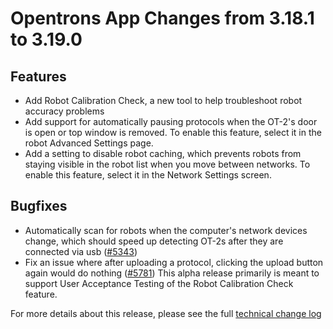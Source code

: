 # Opentrons App Changes from 3.18.1 to 3.19.0

## Features
- Add Robot Calibration Check, a new tool to help troubleshoot robot accuracy
  problems
- Add support for automatically pausing protocols when the OT-2's door is open
  or top window is removed. To enable this feature, select it in the robot
  Advanced Settings page.
- Add a setting to disable robot caching, which prevents robots from staying
  visible in the robot list when you move between networks. To enable this
  feature, select it in the Network Settings screen.


## Bugfixes
- Automatically scan for robots when the computer's network devices change,
  which should speed up detecting OT-2s after they are connected via usb
  ([#5343](https://github.com/opentrons/opentrons/issues/5343))
- Fix an issue where after uploading a protocol, clicking the upload button
  again would do nothing ([#5781](https://github.com/opentrons/opentrons/issues/5781))
  This alpha release primarily is meant to support User Acceptance Testing of the Robot Calibration Check feature.

For more details about this release, please see the full [technical change
log][changelog]

[changelog]: https://github.com/Opentrons/opentrons/blob/edge/CHANGELOG.md


